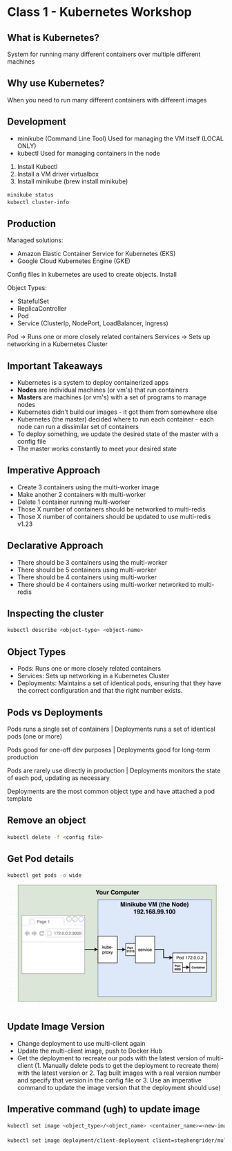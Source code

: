 # Class 1 - Kubernetes Workshop

## What is Kubernetes?

System for running many different containers over multiple different machines

## Why use Kubernetes?
When you need to run many different containers with different images

## Development

- minikube (Command Line Tool) Used for managing the VM itself (LOCAL ONLY)
- kubectl Used for managing containers in the node

1. Install Kubectl
2. Install a VM driver virtualbox
3. Install minikube (brew install minikube)

```bash
minikube status
kubectl cluster-info
```

## Production

Managed solutions:
- Amazon Elastic Container Service for Kubernetes (EKS)
- Google Cloud Kubernetes Engine (GKE)

Config files in kubernetes are used to create objects. Install

Object Types:
- StatefulSet
- ReplicaController
- Pod
- Service (ClusterIp, NodePort, LoadBalancer, Ingress)

Pod -> Runs one or more closely related containers
Services -> Sets up networking in a Kubernetes Cluster

## Important Takeaways

- Kubernetes is a system to deploy containerized apps
- **Nodes** are individual machines (or vm's) that run containers
- **Masters** are machines (or vm's) with a set of programs to manage nodes
- Kubernetes didn't build our images - it got them from somewhere else
- Kubernetes (the master) decided where to run each container - each node can run a dissimilar set of containers
- To deploy something, we update the desired state of the master with a config file
- The master works constantly to meet your desired state

## Imperative Approach

- Create 3 containers using the multi-worker image
- Make another 2 containers with multi-worker
- Delete 1 container running multi-worker
- Those X number of containers should be networked to multi-redis
- Those X number of containers should be updated to use multi-redis v1.23

## Declarative Approach

- There should be 3 containers using the multi-worker
- There should be 5 containers using multi-worker
- There should be 4 containers using multi-worker
- There should be 4 containers using multi-worker networked to multi-redis

## Inspecting the cluster

```bash
kubectl describe <object-type> <object-name>
```

## Object Types
- Pods: Runs one or more closely related containers
- Services: Sets up networking in a Kubernetes Cluster
- Deployments: Maintains a set of identical pods, ensuring that they have the correct configuration and that the right number exists.

## Pods vs Deployments

Pods runs a single set of containers | Deployments runs a set of identical pods (one or more)

Pods good for one-off dev purposes | Deployments good for long-term production

Pods are rarely use directly in production | Deployments monitors the state of each pod, updating as necessary

Deployments are the most common object type and have attached a pod template

## Remove an object

```bash
kubectl delete -f <config file>
```

## Get Pod details

```bash
kubectl get pods -o wide
```

![](service.png)

## Update Image Version

- Change deployment to use multi-client again
- Update the multi-client image, push to Docker Hub
- Get the deployment to recreate our pods with the latest version of multi-client (1. Manually delete pods to get the deployment to recreate them) with the latest version or 2. Tag built images with a real version number and specify that version in the config file or 3. Use an imperative command to update the image version that the deployment should use)

## Imperative command (ugh) to update image

```bash
kubectl set image <object_type>/<object_name> <container_name>=<new-image-to-use>

kubectl set image deployment/client-deployment client=stephengrider/multi-client:v5
```
